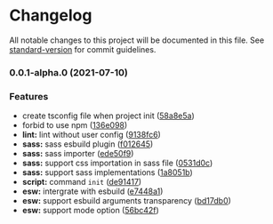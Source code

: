 # Changelog

All notable changes to this project will be documented in this file. See [standard-version](https://github.com/conventional-changelog/standard-version) for commit guidelines.

### 0.0.1-alpha.0 (2021-07-10)

### Features

- create tsconfig file when project init ([58a8e5a](https://github.com/lbwa/esw/commit/58a8e5a1967ac17aa612178a39ff403f43c8e6a0))
- forbid to use npm ([136e098](https://github.com/lbwa/esw/commit/136e0988b85285cede183f93f991e15ffb05d471))
- **lint:** lint without user config ([9138fc6](https://github.com/lbwa/esw/commit/9138fc6426d1f4be59c9f2ecadee5bace0b172c4))
- **sass:** sass esbuild plugin ([f012645](https://github.com/lbwa/esw/commit/f012645b31c8b0d38ebbdc9752103b6720487fa0))
- **sass:** sass importer ([ede50f9](https://github.com/lbwa/esw/commit/ede50f910423db7d9faada2f5afc36d3d8ee1351))
- **sass:** support css importation in sass file ([0531d0c](https://github.com/lbwa/esw/commit/0531d0ceff67466a2c3a497c2edd715c21d76499))
- **sass:** support sass implementations ([1a8051b](https://github.com/lbwa/esw/commit/1a8051b19bf74312b8a1b4ae038085b69fadeed0))
- **script:** command `init` ([de91417](https://github.com/lbwa/esw/commit/de91417b737e61be3034c9e569070407421f7504))
- **esw:** intergrate with esbuild ([e7448a1](https://github.com/lbwa/esw/commit/e7448a1b6e06987c7f1d1bd085779a6fe248b6fe))
- **esw:** support esbuild arguments transparency ([bd17db0](https://github.com/lbwa/esw/commit/bd17db09f22e4b85f96223449bd0cdf8878abf28))
- **esw:** support mode option ([56bc42f](https://github.com/lbwa/esw/commit/56bc42f6d30fe39207b089e4add9c61b8e848cc1))
